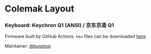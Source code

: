 # Colemak Layout

### Keyboard: Keychron Q1 (ANSI) / 京东京造 Q1

Firmware built by GitHub Actions. `hex` files can be downloaded [here](https://github.com/bugstop/qmk-firmware/actions/workflows/build_in_docker.yml)

Maintainer: [@bugstop](https://github.com/bugstop)
